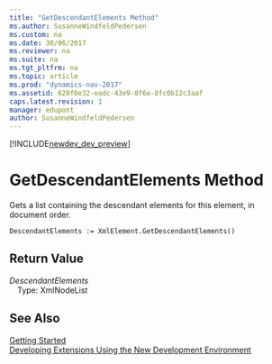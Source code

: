 ```yaml
---
title: "GetDescendantElements Method"
ms.author: SusanneWindfeldPedersen
ms.custom: na
ms.date: 30/06/2017
ms.reviewer: na
ms.suite: na
ms.tgt_pltfrm: na
ms.topic: article
ms.prod: "dynamics-nav-2017"
ms.assetid: 620f0e32-eadc-43e9-8f6e-8fc0b12c3aaf
caps.latest.revision: 1
manager: edupont
author: SusanneWindfeldPedersen
---
```


[!INCLUDE[newdev_dev_preview](../includes/newdev_dev_preview.md)]

# GetDescendantElements Method
Gets a list containing the descendant elements for this element, in document order.  
```  
DescendantElements := XmlElement.GetDescendantElements()  
```  
## Return Value
*DescendantElements*  
&emsp;Type: XmlNodeList  
  
## See Also
[Getting Started](../devenv-get-started.md)  
[Developing Extensions Using the New Development Environment](../devenv-dev-overview.md)  
